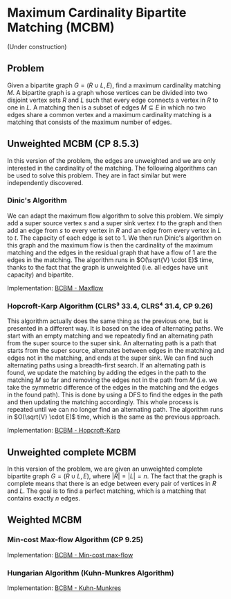 # Maximum Cardinality Bipartite Matching (MCBM)   

(Under construction)

## Problem

Given a bipartite graph $G = (R \cup L, E)$, find a maximum cardinality matching $M$. A bipartite graph is a graph whose vertices can be divided into two disjoint vertex sets $R$ and $L$ such that every edge connects a vertex in $R$ to one in $L$. A matching then is a subset of edges $M \subseteq E$ in which no two edges share a common vertex and a maximum cardinality matching is a matching that consists of the maximum number of edges.

## Unweighted MCBM (CP 8.5.3)

In this version of the problem, the edges are unweighted and we are only interested in the cardinality of the matching. The following algorithms can be used to solve this problem. They are in fact similar but were independently discovered.

### Dinic's Algorithm

We can adapt the maximum flow algorithm to solve this problem. We simply add a super source vertex $s$ and a super sink vertex $t$ to the graph and then add an edge from $s$ to every vertex in $R$ and an edge from every vertex in $L$ to $t$. The capacity of each edge is set to 1. We then run Dinic's algorithm on this graph and the maximum flow is then the cardinality of the maximum matching and the edges in the residual graph that have a flow of 1 are the edges in the matching. The algorithm runs in $O(\sqrt{V} \cdot E)$ time, thanks to the fact that the graph is unweighted (i.e. all edges have unit capacity) and bipartite.

Implementation: [BCBM - Maxflow](https://github.com/pl3onasm/AADS/blob/main/algorithms/graphs/mcbm/mcbm-1.c)

### Hopcroft-Karp Algorithm (CLRS³ 33.4, CLRS⁴ 31.4, CP 9.26)

This algorithm actually does the same thing as the previous one, but is presented in a different way. It is based on the idea of alternating paths. We start with an empty matching and we repeatedly find an alternating path from the super source to the super sink. An alternating path is a path that starts from the super source, alternates between edges in the matching and edges not in the matching, and ends at the super sink. We can find such alternating paths using a breadth-first search. If an alternating path is found, we update the matching by adding the edges in the path to the matching $M$ so far and removing the edges not in the path from $M$ (i.e. we take the symmetric difference of the edges in the matching and the edges in the found path). This is done by using a DFS to find the edges in the path and then updating the matching accordingly. This whole process is repeated until we can no longer find an alternating path. The algorithm runs in $O(\sqrt{V} \cdot E)$ time, which is the same as the previous approach.

Implementation: [BCBM - Hopcroft-Karp](https://github.com/pl3onasm/AADS/blob/main/algorithms/graphs/mcbm/mcbm-2.c)

## Unweighted complete MCBM

In this version of the problem, we are given an unweighted complete bipartite graph $G = (R \cup L, E)$, where $|R| = |L| = n$. The fact that the graph is complete means that there is an edge between every pair of vertices in $R$ and $L$. The goal is to find a perfect matching, which is a matching that contains exactly $n$ edges.

## Weighted MCBM

### Min-cost Max-flow Algorithm (CP 9.25)

Implementation: [BCBM - Min-cost max-flow](https://github.com/pl3onasm/AADS/blob/main/algorithms/graphs/mcbm/mcbm-3.c)

### Hungarian Algorithm (Kuhn-Munkres Algorithm)

Implementation: [BCBM - Kuhn-Munkres](https://github.com/pl3onasm/AADS/blob/main/algorithms/graphs/mcbm/mcbm-4.c)
